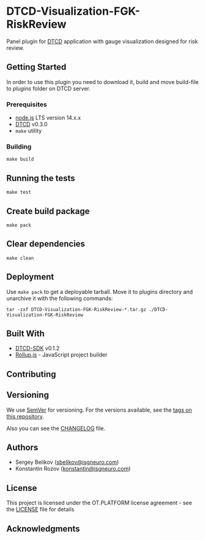 # DTCD-Visualization-FGK-RiskReview

Panel plugin for [DTCD](https://github.com/ISGNeuroTeam/DTCD) application with gauge visualization designed for risk review.

## Getting Started

In order to use this plugin you need to download it, build and move build-file to _plugins_ folder on DTCD server.

### Prerequisites

- [node.js](https://nodejs.org/en/) LTS version 14.x.x
- [DTCD](https://github.com/ISGNeuroTeam/DTCD) v0.3.0
- `make` utility

### Building

```
make build
```

## Running the tests

```
make test
```

## Create build package

```
make pack
```

## Clear dependencies

```
make clean
```

## Deployment

Use `make pack` to get a deployable tarball. Move it to plugins directory and unarchive it with the following commands:

```
tar -zxf DTCD-Visualization-FGK-RiskReview-*.tar.gz ./DTCD-Visualization-FGK-RiskReview
```

## Built With

- [DTCD-SDK](https://github.com/ISGNeuroTeam/DTCD-SDK) v0.1.2
- [Rollup.js](https://rollupjs.org/guide/en/) - JavaScript project builder

## Contributing

## Versioning

We use [SemVer](http://semver.org/) for versioning. For the versions available, see the [tags on this repository](https://github.com/ISGNeuroTeam/DTCD-Visualization-FGK-RiskReview/tags).

Also you can see the [CHANGELOG](CHANGELOG.md) file.

## Authors

- Sergey Belikov (sbelikov@isgneuro.com)
- Konstantin Rozov (konstantin@isgneuro.com)

## License

This project is licensed under the OT.PLATFORM license agreement - see the [LICENSE](LICENSE.md) file for details

## Acknowledgments

